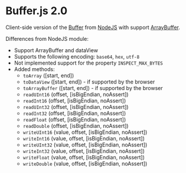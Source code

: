 Buffer.js 2.0
=========

Client-side version of the <a href="http://nodejs.org/docs/latest/api/buffer.html">Buffer</a> from <a href="http://nodejs.org/">NodeJS</a> with support <a href="https://developer.mozilla.org/en/JavaScript_typed_arrays/ArrayBuffer">ArrayBuffer</a>.

Differences from NodeJS module:

* Support ArrayBuffer and dataView
* Supports the following encoding: `base64`, `hex`, `utf-8`
* Not implemented support for the property `INSPECT_MAX_BYTES`
* Added methods:
    * `toArray` ([start, end])
    * `toDataView` ([start, end]) - if supported by the browser
    * `toArrayBuffer` ([start, end]) - if supported by the browser
    * `readUInt16` (offset, [isBigEndian, noAssert])
    * `readInt16` (offset, [isBigEndian, noAssert])
    * `readUInt32` (offset, [isBigEndian, noAssert])
    * `readInt32` (offset, [isBigEndian, noAssert])
    * `readFloat` (offset, [isBigEndian, noAssert])
    * `readDouble` (offset, [isBigEndian, noAssert])
    * `writeUInt16` (value, offset, [isBigEndian, noAssert])
    * `writeInt16` (value, offset, [isBigEndian, noAssert])
    * `writeUInt32` (value, offset, [isBigEndian, noAssert])
    * `writeInt32` (value, offset, [isBigEndian, noAssert])
    * `writeFloat` (value, offset, [isBigEndian, noAssert])
    * `writeDouble` (value, offset, [isBigEndian, noAssert])



